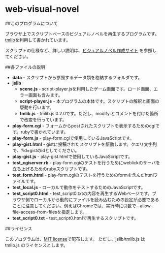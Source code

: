 web-visual-novel
================

##このプログラムについて

ブラウザ上でスクリプトベースのビジュアルノベルを再生するプログラムです。
[tmlib](http://phi-jp.github.io/tmlib.js/)を利用して書かれています。

スクリプトの仕様など、詳しい説明は、[ビジュアルノベル作成サイト](http://plk.sakura.ne.jp/wvn/)
を参照してください。

##各ファイルの説明

  * **data** - スクリプトから参照するデータ類を格納するフォルダです。
  * **jslib**
    * **scene.js** - script-player.jsを利用したゲーム画面です。ロード画面、エラー画面も含みます。
    * **script-player.js** - 本プログラムの本体です。スクリプトの解釈と画面の駆動を行います。
    * **tmlib.js** - tmlib.js 0.2.0です。ただし、modify:とコメントを付けた箇所で改変を行っています。
  * **play-form.cgi** - フォームからpostされたスクリプトを表示するためのcgiです。rubyで書かれています。
  * **play-form.js** - play-form.cgiで使用しているJavaScriptです。
  * **play-gist.html** - gistに投稿されたスクリプトを駆動します。クエリ文字列で、?id=gistのidとしてください。
  * **play-gist.js** - play-gist.htmlで使用しているJavaScriptです。
  * **test_cgiserver.rb** - play-form.cgiのテストを行うためにweblickのサーバを立ち上げるためのrubyスクリプトです。
  * **test_form.html** - play-form.cgiのテストを行うためのformを含んだhtmlファイルです。
  * **test_local.js** - ローカルで動作をテストするためのJavaScriptです。
  * **test_script0.html** - test_script0.txtの内容を再生するWebページです。ブラウザ側でローカルから動的にファイルを読み込むための設定が必要であることに注意してください。例えばChromeでは、実行時に引数で--allow-file-access-from-filesを指定します。
  * **test_script0.txt** - test_script0.htmlで再生するスクリプトです。

##ライセンス

このプログラムは、[MIT license](http://www.opensource.org/licenses/mit-license.php)で配布します。
ただし、jslib/tmlib.js は tmlib.js のライセンスとします。
